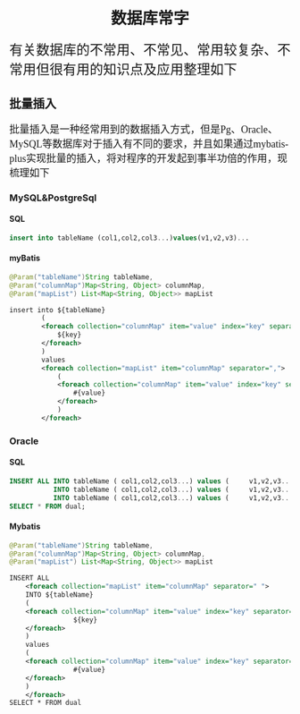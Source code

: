 <h1 align = "center" >数据库常字</h1>

<font face="华文行楷" size="5">有关数据库的不常用、不常见、常用较复杂、不常用但很有用的知识点及应用整理如下</font>

## 批量插入

<font face="华文行楷" size="4">批量插入是一种经常用到的数据插入方式，但是Pg、Oracle、MySQL等数据库对于插入有不同的要求，并且如果通过mybatis-plus实现批量的插入，将对程序的开发起到事半功倍的作用，现梳理如下</font>

### MySQL&PostgreSql

#### SQL

```sql
insert into tableName (col1,col2,col3...)values(v1,v2,v3)...
```

#### myBatis

```java
@Param("tableName")String tableName,
@Param("columnMap")Map<String, Object> columnMap,
@Param("mapList") List<Map<String, Object>> mapList
```

```xml
insert into ${tableName}
		(
		<foreach collection="columnMap" item="value" index="key" separator=",">
			${key}
		</foreach>
		)
		values
		<foreach collection="mapList" item="columnMap" separator=",">
			(
			<foreach collection="columnMap" item="value" index="key" separator=",">
				#{value}
			</foreach>
			)
		</foreach>
```

### Oracle

#### SQL

```sql
INSERT ALL INTO tableName ( col1,col2,col3...) values (     v1,v2,v3...)   
           INTO tableName ( col1,col2,col3...) values (     v1,v2,v3...)   
           INTO tableName ( col1,col2,col3...) values (     v1,v2,v3...)   
SELECT * FROM dual;
```

#### Mybatis

```java
@Param("tableName")String tableName,
@Param("columnMap")Map<String, Object> columnMap,
@Param("mapList") List<Map<String, Object>> mapList
```

```xml
INSERT ALL
	<foreach collection="mapList" item="columnMap" separator=" ">
	INTO ${tableName}
	(
	<foreach collection="columnMap" item="value" index="key" separator=",">
				${key}
	</foreach>
	)
	values
	(
	<foreach collection="columnMap" item="value" index="key" separator=",">
				#{value}
	</foreach>
	)
	</foreach>
SELECT * FROM dual
```

